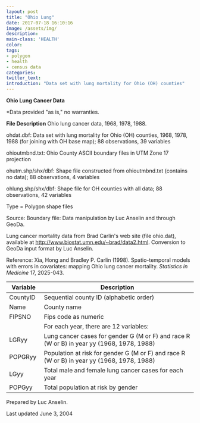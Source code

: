 ```yaml
---
layout: post
title: "Ohio Lung"
date: 2017-07-18 16:10:16
image: /assets/img/
description:
main-class: 'HEALTH'
color:
tags:
- polygon
- health
- census data
categories:
twitter_text:
introduction: "Data set with lung mortality for Ohio (OH) counties"
---
```


<script>
  var map = L.map('map');
  L.tileLayer('https://api.tiles.mapbox.com/v4/{id}/{z}/{x}/{y}.png?access_token=pk.eyJ1IjoibWFwYm94IiwiYSI6ImNpejY4NXVycTA2emYycXBndHRqcmZ3N3gifQ.rJcFIG214AriISLbB6B5aw', { <!--this is the URL for the Nepal Geojson-->
		maxZoom: 18,
		attribution: 'Map data &copy; <a href="http://openstreetmap.org">OpenStreetMap</a> contributors, ' +
			'<a href="http://creativecommons.org/licenses/by-sa/2.0/">CC-BY-SA</a>, ' +
			'Imagery Â© <a href="http://mapbox.com">Mapbox</a>',
		id: 'mapbox.light'
	}).addTo(map);

  map.scrollWheelZoom.disable();
  map.touchZoom.disable();
  var enableMapInteraction = function () {
      map.scrollWheelZoom.enable();
      map.touchZoom.enable();
  }
  $('#map').on('click touch', enableMapInteraction);
$('#map').on('mouseout', function(){ map.scrollWheelZoom.disable();});

  var smallIcon = L.icon({
         iconUrl: '../assets/img/icons/blue.png',
         iconSize: [16, 16], // size of the icon
         });

   function onEachFeature(feature, layer) {
     //console.log(feature);
     var txt = "";
     for (var fname in feature.properties) {
       txt += fname;
       txt += " : ";
       txt += feature.properties[fname];
       txt += "<br/>";
     }
     layer.bindPopup(txt);
   }


  // load GeoJSON from an external file
  // load GeoJSON from an external file
  $.getJSON("../data/ohiolung.geojson",function(data){
    // add GeoJSON layer to the map once the file is loaded
    var json = L.geoJson(data, {
      pointToLayer: function(feature, latlng) {

        return L.marker(latlng, {
          icon: smallIcon
        });
      },
      onEachFeature: onEachFeature
    });
    json.addTo(map);
    map.fitBounds(json.getBounds());
  });

</script>

**Ohio Lung Cancer Data**

*Data provided "as is," no warranties.



**File Description**
Ohio lung cancer data, 1968, 1978, 1988.

ohdat.dbf:                            Data set with lung mortality for     Ohio (OH) counties, 1968, 1978, 1988 (for joining with OH base map); 88   observations, 39 variables

ohioutmbnd.txt:                       Ohio County ASCII boundary files in  UTM Zone 17 projection

ohutm.shp/shx/dbf:                    Shape file constructed from          ohioutmbnd.txt (contains no data);    88 observations, 4 variables

ohlung.shp/shx/dbf:                  Shape file for OH counties with all   data; 88 observations, 42 variables


Type = Polygon shape files

Source:
Boundary file: Data manipulation by Luc Anselin and through GeoDa.


Lung cancer mortality data from Brad Carlin's web site (file ohio.dat),
available at http://www.biostat.umn.edu/~brad/data2.html. Conversion to
GeoDa input format by Luc Anselin.

Reference: Xia, Hong and Bradley P. Carlin (1998). Spatio-temporal models with
errors in covariates: mapping Ohio lung cancer mortality. *Statistics in
Medicine* 17, 2025-043.


|Variable|Description|
|---|---|
| CountyID                             | Sequential county ID (alphabetic     order)                               |
| Name                                | County name                      |
| FIPSNO                              | Fips code as numeric                |
|                          | For each year, there are 12         variables:                         |
| LGRyy                                | Lung cancer cases for gender G (M or  F) and race R (W or B) in year yy    (1968, 1978, 1988)                   |
| POPGRyy                              | Population at risk for gender G (M    or F) and race R (W or B) in year yy (1968, 1978, 1988)                   |
| LGyy                                 | Total male and female lung cancer    cases for each year                  |
| POPGyy                               | Total population at risk by gender   |


Prepared by Luc Anselin.

Last updated June 3, 2004

